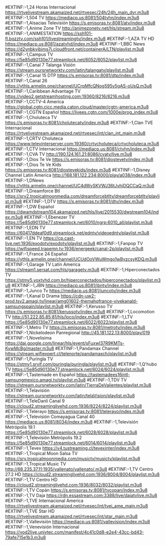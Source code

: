 #EXTINF:-1,24 Horas Internacional
https://rtvelivestream.akamaized.net/rtvesec/24h/24h_main_dvr.m3u8
#EXTINF:-1,504 TV
https://mediacp.us:8081/504tvhn/index.m3u8
#EXTINF:-1,Alsacias Televisión
https://s.emisoras.tv:8081/atv/index.m3u8
#EXTINF:-1,Anime Zone TV
http://animezonetv.net/hls/stream.m3u8
#EXTINF:-1,ANIMESTATION
https://ssh101-fl.bozztv.com/ssh101/livestreamingtv/index.m3u8
#EXTINF:-1,AZA TV HD
https://mediacp.us:8081/azatvhd/index.m3u8
#EXTINF:-1,BBC News
https://d2vnbkvjbims7j.cloudfront.net/containerA/LTN/playlist.m3u8
#EXTINF:-1,Campus TV
https://5e85d90130e77.streamlock.net/6052/6052/playlist.m3u8
#EXTINF:-1,Canal 7 Talanga Visión
https://stream.oursnetworktv.com/latin/talangatv/playlist.m3u8
#EXTINF:-1,Canal 15 DTP
https://s.emisoras.tv:8081/dtp/index.m3u8
#EXTINF:-1,Canal 26
https://ythls.armelin.one/channel/UCrpMfcQNog595v5gAS-oUsQ.m3u8
#EXTINF:-1,Caribbean Advantage TV
https://video2.getstreamhosting.com:19360/8216/8216.m3u8
#EXTINF:-1,CCTV-4 America
https://global.cgtn.cicc.media.caton.cloud/master/cgtn-america.m3u8
#EXTINF:-1,CGTN Español
https://livees.cgtn.com/1000e/prog_index.m3u8
#EXTINF:-1,Choluteca TV
https://s.emisoras.tv:8081/cholutecatv/index.m3u8
#EXTINF:-1,Clan TVE Internacional
https://rtvelivestream.akamaized.net/rtvesec/int/clan_int_main.m3u8
#EXTINF:-1,CRTV Choluteca
https://www.televinterserver.com:19360/crtvcholuteca/crtvcholuteca.m3u8
#EXTINF:-1,CTV Internacional
https://mediacp.us:8081/ctvhn/index.m3u8
#EXTINF:-1,CVA TV
http://190.124.161.21:8086/cvatv/live.m3u8
#EXTINF:-1,Dios Te Ve
https://s.emisoras.tv:8081/diostevetv/index.m3u8
#EXTINF:-1,Dios Te Ve Kids
https://s.emisoras.tv:8081/diostevekids/index.m3u8
#EXTINF:-1,Disney Channel Latin America
http://168.181.122.234:8000/play/a038/index.m3u8
#EXTINF:-1,DNews
https://ythls.armelin.one/channel/UC4dWvSKVWJ36tJyhjDQCCaQ.m3u8
#EXTINF:-1,Dreamforce Btl
https://srv2.tropicalmoonmedia.com/dreamforcebtltv/dreamforcebtltv/playlist.m3u8
#EXTINF:-1,DTV
https://s.emisoras.tv:8081/dtv/index.m3u8
#EXTINF:-1,DW Español
https://dwamdstream104.akamaized.net/hls/live/2015530/dwstream104/index.m3u8
#EXTINF:-1,Ebenezer TV
https://5e85d90130e77.streamlock.net/6010/ngrp:6010_all/playlist.m3u8
#EXTINF:-1,EDN TV
https://60417ddeaf0d9.streamlock.net/edntv/videoedntv/playlist.m3u8
#EXTINF:-1,EN TV
https://cp.cast-live.net:1936/exodotv/exodotv/playlist.m3u8
#EXTINF:-1,Fanpop TV
https://wifispeed.trapemn.tv:1936/energeek/canal-2p/playlist.m3u8
#EXTINF:-1,France 24 Español
https://ythls.armelin.one/channel/UCUdOoVWuWmgo1wByzcsyKDQ.m3u8
#EXTINF:-1,Garage TV Latin America
https://stream1.sersat.com/hls/garagetv.m3u8
#EXTINF:-1,Hiperconectados TV
https://stmv5.voxtvhd.com.br/hiperconectados/hiperconectados/playlist.m3u8
#EXTINF:-1,JBN
https://mediacp.us:8081/jbntv/index.m3u8
#EXTINF:-1,Junco Tv
https://mediacp.us:8081/juncotv/index.m3u8
#EXTINF:-1,Kanal D Drama
https://cdn-uw2-prod.tsv2.amagi.tv/linear/amg01602-themahqfrance-vivekanald-samsungspain/playlist.m3u8
#EXTINF:-1,Kerusso TV
https://s.emisoras.tv:8081/kerussotv/index.m3u8
#EXTINF:-1,Locomotion TV
http://51.222.85.85:81/hls/loco/index.m3u8
#EXTINF:-1,LTV
https://5e85d90130e77.streamlock.net/6022/6022/playlist.m3u8
#EXTINF:-1,Metro TV
https://s.emisoras.tv:8081/metrotv/index.m3u8
#EXTINF:-1,Nickelodeon Panregional
http://45.181.122.13:8000/play/019
#EXTINF:-1,Novelisima
https://dai.google.com/linear/hls/event/sFuxwI37R9KMTs-KywMcBg/master.m3u8
#EXTINF:-1,Pandamax Channel
https://stream.wifiexpert.cl/telenorte/pandamaxch/playlist.m3u8
#EXTINF:-1,Puringla TV
https://stmv1.srvif.com/puringla/puringla/playlist.m3u8
#EXTINF:-1,Q'hubo TV
https://5e85d90130e77.streamlock.net/6024/6024/playlist.m3u8
#EXTINF:-1,Tastemade en Español
https://tastemadees16intl-samsungmexico.amagi.tv/playlist.m3u8
#EXTINF:-1,TDV TV
https://stream.oursnetworktv.com/latin/TierraDeValientes/playlist.m3u8
#EXTINF:-1,Telavisión
https://stream.oursnetworktv.com/latin/telaVision/playlist.m3u8
#EXTINF:-1,TeleDanlí Canal 9
https://cloud2.streaminglivehd.com:1936/8224/8224/playlist.m3u8
#EXTINF:-1,Telerayo
https://s.emisoras.tv:8081/telerayo/index.m3u8
#EXTINF:-1,Televisión Comayagua Canal 40
https://mediacp.us:8081/8034/index.m3u8
#EXTINF:-1,Televisión Metrópolis 19.1
https://5e85d90130e77.streamlock.net/6028/6028/playlist.m3u8
#EXTINF:-1,Televisión Metrópolis 19.2
https://5e85d90130e77.streamlock.net/6014/6014/playlist.m3u8
#EXTINF:-1,Tevex
https://v4.tustreaming.cl/tevexinter/index.m3u8
#EXTINF:-1,Tropical Moon Salsa TV
https://srv.tropicalmoonmedia.com/musictv/musictv/playlist.m3u8
#EXTINF:-1,Tropical Music TV
http://68.235.37.11:1935/vallenato/vallenato/.m3u8
#EXTINF:-1,TV Centro 27.2 HD
https://cloud2.streaminglivehd.com:1936/8004/8004/playlist.m3u8
#EXTINF:-1,TV Centro HD
https://cloud2.streaminglivehd.com:1936/8032/8032/playlist.m3u8
#EXTINF:-1,TV Copán
https://s.emisoras.tv:8081/tvcopan/index.m3u8
#EXTINF:-1,TV Daja
https://rdn.essastream.com:3388/live/dajatvlive.m3u8
#EXTINF:-1,TVE Internacional America
https://rtvelivestream.akamaized.net/rtvesec/int/tvei_ame_main.m3u8
#EXTINF:-1,TVE Star HD
https://rtvelivestream.akamaized.net/rtvesec/int/star_main.m3u8
#EXTINF:-1,Vallevisión
https://mediacp.us:8081/vallevision/index.m3u8
#EXTINF:-1,Venevisión Internacional
https://vod2live.univtec.com/manifest/4c41c0d8-e2e4-43cc-bd43-79afe715e1b3.m3u8
